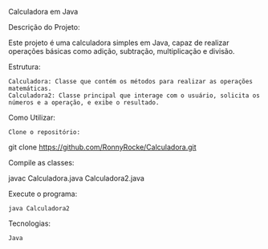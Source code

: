 Calculadora em Java

Descrição do Projeto:

Este projeto é uma calculadora simples em Java, capaz de realizar operações básicas como adição, subtração, multiplicação e divisão.

Estrutura:

    Calculadora: Classe que contém os métodos para realizar as operações matemáticas.
    Calculadora2: Classe principal que interage com o usuário, solicita os números e a operação, e exibe o resultado.

Como Utilizar:

    Clone o repositório:

git clone https://github.com/RonnyRocke/Calculadora.git

Compile as classes:


javac Calculadora.java Calculadora2.java

Execute o programa:


    java Calculadora2

Tecnologias:

    Java
